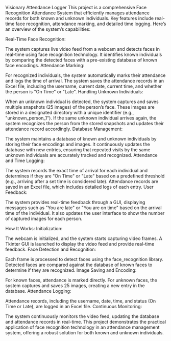 Visionary Attendance Logger 
This project is a comprehensive Face Recognition Attendance System that efficiently manages attendance records for both known and unknown individuals. Key features include real-time face recognition, attendance marking, and detailed time logging. Here’s an overview of the system’s capabilities:

Real-Time Face Recognition:

The system captures live video feed from a webcam and detects faces in real-time using face recognition technology.
It identifies known individuals by comparing the detected faces with a pre-existing database of known face encodings.
Attendance Marking:

For recognized individuals, the system automatically marks their attendance and logs the time of arrival.
The system saves the attendance records in an Excel file, including the username, current date, current time, and whether the person is "On Time" or "Late".
Handling Unknown Individuals:

When an unknown individual is detected, the system captures and saves multiple snapshots (25 images) of the person’s face.
These images are stored in a designated directory with a unique identifier (e.g., "unknown_person_1").
If the same unknown individual arrives again, the system recognizes the person from the stored snapshots and updates their attendance record accordingly.
Database Management:

The system maintains a database of known and unknown individuals by storing their face encodings and images.
It continuously updates the database with new entries, ensuring that repeated visits by the same unknown individuals are accurately tracked and recognized.
Attendance and Time Logging:

The system records the exact time of arrival for each individual and determines if they are "On Time" or "Late" based on a predefined threshold (e.g., arriving after a set time is considered late).
Attendance records are saved in an Excel file, which includes detailed logs of each entry.
User Feedback:

The system provides real-time feedback through a GUI, displaying messages such as "You are late" or "You are on time" based on the arrival time of the individual.
It also updates the user interface to show the number of captured images for each person.

How It Works:
Initialization:

The webcam is initialized, and the system starts capturing video frames.
A Tkinter GUI is launched to display the video feed and provide real-time feedback.
Face Detection and Recognition:

Each frame is processed to detect faces using the face_recognition library.
Detected faces are compared against the database of known faces to determine if they are recognized.
Image Saving and Encoding:

For known faces, attendance is marked directly.
For unknown faces, the system captures and saves 25 images, creating a new entry in the database.
Attendance Logging:

Attendance records, including the username, date, time, and status (On Time or Late), are logged in an Excel file.
Continuous Monitoring:

The system continuously monitors the video feed, updating the database and attendance records in real-time.
This project demonstrates the practical application of face recognition technology in an attendance management system, offering a robust solution for both known and unknown individuals.

